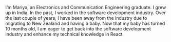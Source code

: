 I’m Mariya, an Electronics and Communication Engineering graduate. I grew up in India. In the past, I worked in the software development industry. Over the last couple of years, I have been away from the industry due to migrating to New Zealand and having a baby. Now that my baby has turned 10 months old, I am eager to get back into the software development industry and enhance my technical knowledge in React.

